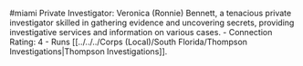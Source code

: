 #miami 
Private Investigator: Veronica (Ronnie) Bennett, a tenacious private investigator skilled in gathering evidence and uncovering secrets, providing investigative services and information on various cases. - Connection Rating: 4 - Runs [[../../../Corps (Local)/South Florida/Thompson Investigations|Thompson Investigations]].
